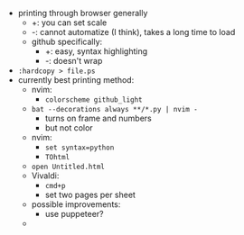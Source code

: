 - printing through browser generally
	- +: you can set scale
	- -: cannot automatize (I think), takes a long time to load
	- github specifically:
		- +: easy, syntax highlighting
		- -: doesn't wrap
- `:hardcopy > file.ps`
- currently best printing method:
	- nvim:
		- `colorscheme github_light`
	- `bat --decorations always **/*.py | nvim - `
		- turns on frame and numbers
		- but not color
	- nvim:
		- `set syntax=python`
		- `TOhtml`
	- `open Untitled.html`
	- Vivaldi:
		- `cmd+p`
		- set two pages per sheet
	- possible improvements:
		- use puppeteer?
	-